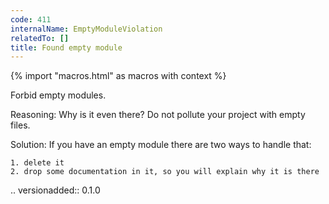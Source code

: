 ```yaml
---
code: 411
internalName: EmptyModuleViolation
relatedTo: []
title: Found empty module
---
```


{% import "macros.html" as macros with context %}

Forbid empty modules.

Reasoning: Why is it even there? Do not pollute your project with empty
files.

Solution: If you have an empty module there are two ways to handle that:

    1. delete it
    2. drop some documentation in it, so you will explain why it is there

.. versionadded:: 0.1.0